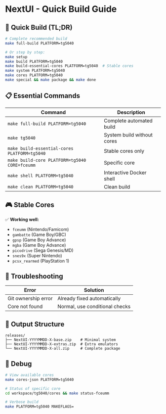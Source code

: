 # NextUI - Quick Build Guide

## 🚀 Quick Build (TL;DR)

```bash
# Complete recommended build
make full-build PLATFORM=tg5040

# Or step by step:
make setup
make build PLATFORM=tg5040
make build-essential-cores PLATFORM=tg5040  # Stable cores
make system PLATFORM=tg5040
make cores PLATFORM=tg5040
make special && make package && make done
```

## 📋 Essential Commands

| Command | Description |
|---------|-------------|
| `make full-build PLATFORM=tg5040` | Complete automated build |
| `make tg5040` | System build without cores |
| `make build-essential-cores PLATFORM=tg5040` | Stable cores only |
| `make build-core PLATFORM=tg5040 CORE=fceumm` | Specific core |
| `make shell PLATFORM=tg5040` | Interactive Docker shell |
| `make clean PLATFORM=tg5040` | Clean build |

## 🎮 Stable Cores

✅ **Working well:**
- `fceumm` (Nintendo/Famicom)
- `gambatte` (Game Boy/GBC)
- `gpsp` (Game Boy Advance)
- `mgba` (Game Boy Advance)
- `picodrive` (Sega Genesis/MD)
- `snes9x` (Super Nintendo)
- `pcsx_rearmed` (PlayStation 1)

## 🔧 Troubleshooting

| Error | Solution |
|-------|---------|
| Git ownership error | Already fixed automatically |
| Core not found | Normal, use conditional checks |

## 📁 Output Structure

```
releases/
├── NextUI-YYYYMMDD-X-base.zip    # Minimal system
├── NextUI-YYYYMMDD-X-extras.zip  # Extra emulators
└── NextUI-YYYYMMDD-X-all.zip     # Complete package
```

## 🐛 Debug

```bash
# View available cores
make cores-json PLATFORM=tg5040

# Status of specific core
cd workspace/tg5040/cores && make status-fceumm

# Verbose build
make PLATFORM=tg5040 MAKEFLAGS=
```
